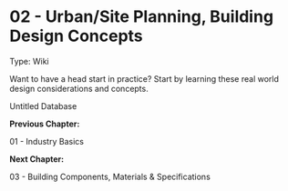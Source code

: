 # 02 - Urban/Site Planning, Building Design Concepts

Type: Wiki

Want to have a head start in practice? Start by learning these real world design considerations and concepts.

Untitled Database

**Previous Chapter:**

01 - Industry Basics

**Next Chapter:**

03 - Building Components, Materials & Specifications
